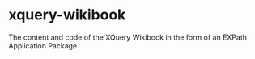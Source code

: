 xquery-wikibook
===============

The content and code of the XQuery Wikibook in the form of an EXPath Application Package